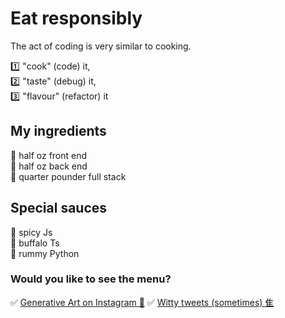 # Eat responsibly

The act of coding is very similar to cooking. 

1️⃣ "cook" (code) it,<br /> 
2️⃣ "taste" (debug) it,<br /> 
3️⃣ "flavour" (refactor) it<br />

## My ingredients

🥒 half oz front end<br />
🍑 half oz back end<br />
🍉 quarter pounder full stack<br />

## Special sauces

🥢 spicy Js<br />
🥜 buffalo Ts<br />
🍭 rummy Python<br />

### Would you like to see the menu?

✅ [Generative Art on Instagram 📸](https://www.instagram.com/devfrend/)
✅ [Witty tweets (sometimes) ⾫](https://twitter.com/COERCITON)
